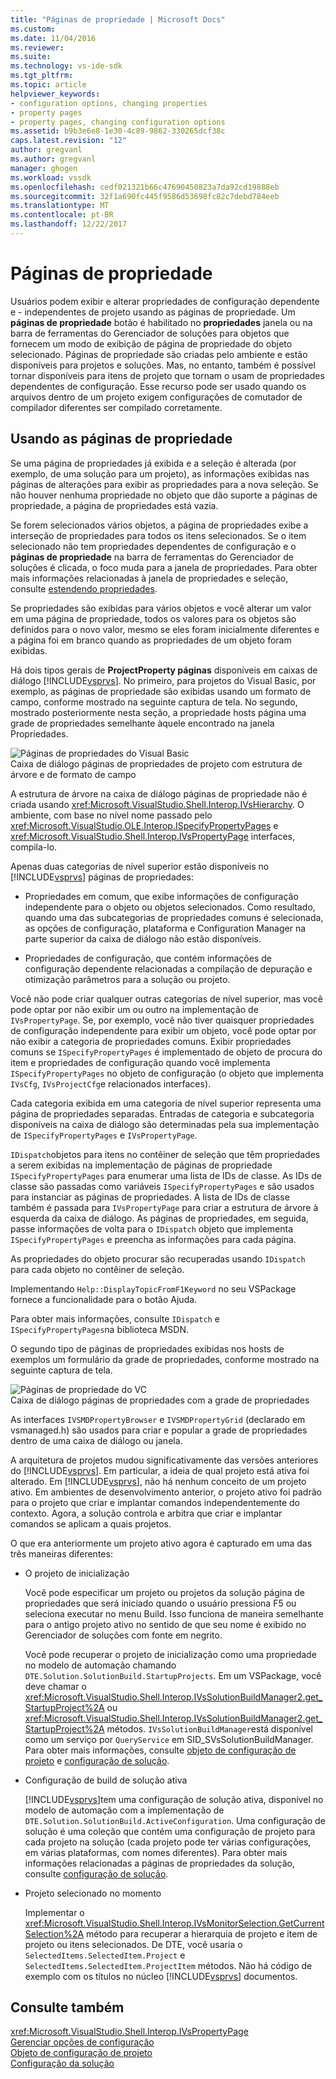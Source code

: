 ```yaml
---
title: "Páginas de propriedade | Microsoft Docs"
ms.custom: 
ms.date: 11/04/2016
ms.reviewer: 
ms.suite: 
ms.technology: vs-ide-sdk
ms.tgt_pltfrm: 
ms.topic: article
helpviewer_keywords:
- configuration options, changing properties
- property pages
- property pages, changing configuration options
ms.assetid: b9b3e6e8-1e30-4c89-9862-330265dcf38c
caps.latest.revision: "12"
author: gregvanl
ms.author: gregvanl
manager: ghogen
ms.workload: vssdk
ms.openlocfilehash: cedf021321b66c47690450823a7da92cd19888eb
ms.sourcegitcommit: 32f1a690fc445f9586d53698fc82c7debd784eeb
ms.translationtype: MT
ms.contentlocale: pt-BR
ms.lasthandoff: 12/22/2017
---
```

# <a name="property-pages"></a>Páginas de propriedade
Usuários podem exibir e alterar propriedades de configuração dependente e - independentes de projeto usando as páginas de propriedade. Um **páginas de propriedade** botão é habilitado no **propriedades** janela ou na barra de ferramentas do Gerenciador de soluções para objetos que fornecem um modo de exibição de página de propriedade do objeto selecionado. Páginas de propriedade são criadas pelo ambiente e estão disponíveis para projetos e soluções. Mas, no entanto, também é possível tornar disponíveis para itens de projeto que tornam o usam de propriedades dependentes de configuração. Esse recurso pode ser usado quando os arquivos dentro de um projeto exigem configurações de comutador de compilador diferentes ser compilado corretamente.  
  
## <a name="using-property-pages"></a>Usando as páginas de propriedade  
 Se uma página de propriedades já exibida e a seleção é alterada (por exemplo, de uma solução para um projeto), as informações exibidas nas páginas de alterações para exibir as propriedades para a nova seleção. Se não houver nenhuma propriedade no objeto que dão suporte a páginas de propriedade, a página de propriedades está vazia.  
  
 Se forem selecionados vários objetos, a página de propriedades exibe a interseção de propriedades para todos os itens selecionados. Se o item selecionado não tem propriedades dependentes de configuração e o **páginas de propriedade** na barra de ferramentas do Gerenciador de soluções é clicada, o foco muda para a janela de propriedades. Para obter mais informações relacionadas à janela de propriedades e seleção, consulte [estendendo propriedades](../../extensibility/internals/extending-properties.md).  
  
 Se propriedades são exibidas para vários objetos e você alterar um valor em uma página de propriedade, todos os valores para os objetos são definidos para o novo valor, mesmo se eles foram inicialmente diferentes e a página foi em branco quando as propriedades de um objeto foram exibidas.  
  
 Há dois tipos gerais de **ProjectProperty páginas** disponíveis em caixas de diálogo [!INCLUDE[vsprvs](../../code-quality/includes/vsprvs_md.md)]. No primeiro, para projetos do Visual Basic, por exemplo, as páginas de propriedade são exibidas usando um formato de campo, conforme mostrado na seguinte captura de tela. No segundo, mostrado posteriormente nesta seção, a propriedade hosts página uma grade de propriedades semelhante àquele encontrado na janela Propriedades.  
  
 ![Páginas de propriedades do Visual Basic](../../extensibility/internals/media/vsvbproppages.gif "vsVBPropPages")  
Caixa de diálogo páginas de propriedades de projeto com estrutura de árvore e de formato de campo  
  
 A estrutura de árvore na caixa de diálogo páginas de propriedade não é criada usando <xref:Microsoft.VisualStudio.Shell.Interop.IVsHierarchy>. O ambiente, com base no nível nome passado pelo <xref:Microsoft.VisualStudio.OLE.Interop.ISpecifyPropertyPages> e <xref:Microsoft.VisualStudio.Shell.Interop.IVsPropertyPage> interfaces, compila-lo.  
  
 Apenas duas categorias de nível superior estão disponíveis no [!INCLUDE[vsprvs](../../code-quality/includes/vsprvs_md.md)] páginas de propriedades:  
  
-   Propriedades em comum, que exibe informações de configuração independente para o objeto ou objetos selecionados. Como resultado, quando uma das subcategorias de propriedades comuns é selecionada, as opções de configuração, plataforma e Configuration Manager na parte superior da caixa de diálogo não estão disponíveis.  
  
-   Propriedades de configuração, que contém informações de configuração dependente relacionadas a compilação de depuração e otimização parâmetros para a solução ou projeto.  
  
 Você não pode criar qualquer outras categorias de nível superior, mas você pode optar por não exibir um ou outro na implementação de `IVsPropertyPage`. Se, por exemplo, você não tiver quaisquer propriedades de configuração independente para exibir um objeto, você pode optar por não exibir a categoria de propriedades comuns. Exibir propriedades comuns se `ISpecifyPropertyPages` é implementado de objeto de procura do item e propriedades de configuração quando você implementa `ISpecifyPropertyPages` no objeto de configuração (o objeto que implementa `IVsCfg`, `IVsProjectCfg`e relacionados interfaces).  
  
 Cada categoria exibida em uma categoria de nível superior representa uma página de propriedades separadas. Entradas de categoria e subcategoria disponíveis na caixa de diálogo são determinadas pela sua implementação de `ISpecifyPropertyPages` e `IVsPropertyPage`.  
  
 `IDispatch`objetos para itens no contêiner de seleção que têm propriedades a serem exibidas na implementação de páginas de propriedade `ISpecifyPropertyPages` para enumerar uma lista de IDs de classe. As IDs de classe são passadas como variáveis `ISpecifyPropertyPages` e são usados para instanciar as páginas de propriedades. A lista de IDs de classe também é passada para `IVsPropertyPage` para criar a estrutura de árvore à esquerda da caixa de diálogo. As páginas de propriedades, em seguida, passe informações de volta para o `IDispatch` objeto que implementa `ISpecifyPropertyPages` e preencha as informações para cada página.  
  
 As propriedades do objeto procurar são recuperadas usando `IDispatch` para cada objeto no contêiner de seleção.  
  
 Implementando `Help::DisplayTopicFromF1Keyword` no seu VSPackage fornece a funcionalidade para o botão Ajuda.  
  
 Para obter mais informações, consulte `IDispatch` e `ISpecifyPropertyPages`na biblioteca MSDN.  
  
 O segundo tipo de páginas de propriedades exibidas nos hosts de exemplos um formulário da grade de propriedades, conforme mostrado na seguinte captura de tela.  
  
 ![Páginas de propriedade do VC](../../extensibility/internals/media/vsvcproppages.gif "vsVCPropPages")  
Caixa de diálogo páginas de propriedades com a grade de propriedades  
  
 As interfaces `IVSMDPropertyBrowser` e `IVSMDPropertyGrid` (declarado em vsmanaged.h) são usados para criar e popular a grade de propriedades dentro de uma caixa de diálogo ou janela.  
  
 A arquitetura de projetos mudou significativamente das versões anteriores do [!INCLUDE[vsprvs](../../code-quality/includes/vsprvs_md.md)]. Em particular, a ideia de qual projeto está ativa foi alterado. Em [!INCLUDE[vsprvs](../../code-quality/includes/vsprvs_md.md)], não há nenhum conceito de um projeto ativo. Em ambientes de desenvolvimento anterior, o projeto ativo foi padrão para o projeto que criar e implantar comandos independentemente do contexto. Agora, a solução controla e arbitra que criar e implantar comandos se aplicam a quais projetos.  
  
 O que era anteriormente um projeto ativo agora é capturado em uma das três maneiras diferentes:  
  
-   O projeto de inicialização  
  
     Você pode especificar um projeto ou projetos da solução página de propriedades que será iniciado quando o usuário pressiona F5 ou seleciona executar no menu Build. Isso funciona de maneira semelhante para o antigo projeto ativo no sentido de que seu nome é exibido no Gerenciador de soluções com fonte em negrito.  
  
     Você pode recuperar o projeto de inicialização como uma propriedade no modelo de automação chamando `DTE.Solution.SolutionBuild.StartupProjects`. Em um VSPackage, você deve chamar o <xref:Microsoft.VisualStudio.Shell.Interop.IVsSolutionBuildManager2.get_StartupProject%2A> ou <xref:Microsoft.VisualStudio.Shell.Interop.IVsSolutionBuildManager2.get_StartupProject%2A> métodos. `IVsSolutionBuildManager`está disponível como um serviço por `QueryService` em SID_SVsSolutionBuildManager. Para obter mais informações, consulte [objeto de configuração de projeto](../../extensibility/internals/project-configuration-object.md) e [configuração de solução](../../extensibility/internals/solution-configuration.md).  
  
-   Configuração de build de solução ativa  
  
     [!INCLUDE[vsprvs](../../code-quality/includes/vsprvs_md.md)]tem uma configuração de solução ativa, disponível no modelo de automação com a implementação de `DTE.Solution.SolutionBuild.ActiveConfiguration`. Uma configuração de solução é uma coleção que contém uma configuração de projeto para cada projeto na solução (cada projeto pode ter várias configurações, em várias plataformas, com nomes diferentes). Para obter mais informações relacionadas a páginas de propriedades da solução, consulte [configuração de solução](../../extensibility/internals/solution-configuration.md).  
  
-   Projeto selecionado no momento  
  
     Implementar o <xref:Microsoft.VisualStudio.Shell.Interop.IVsMonitorSelection.GetCurrentSelection%2A> método para recuperar a hierarquia de projeto e item de projeto ou itens selecionados. De DTE, você usaria o `SelectedItems.SelectedItem.Project` e `SelectedItems.SelectedItem.ProjectItem` métodos. Não há código de exemplo com os títulos no núcleo [!INCLUDE[vsprvs](../../code-quality/includes/vsprvs_md.md)] documentos.  
  
## <a name="see-also"></a>Consulte também  
 <xref:Microsoft.VisualStudio.Shell.Interop.IVsPropertyPage>   
 [Gerenciar opções de configuração](../../extensibility/internals/managing-configuration-options.md)   
 [Objeto de configuração de projeto](../../extensibility/internals/project-configuration-object.md)   
 [Configuração da solução](../../extensibility/internals/solution-configuration.md)